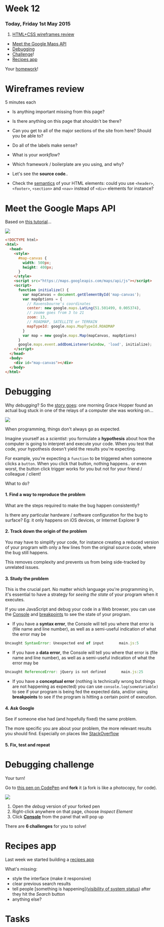 # Week 12

### Today, Friday 1st May 2015

1. [HTML+CSS wireframes review](#wireframes-review)
* [Meet the Google Maps API](#meet-the-google-maps-api) 
* [Debugging](#debugging)
* [Challenge](#debugging-challenge)!
* [Recipes app](#recipes-app)

Your [homework](#tasks)!


<!-- Managing online content with WordPress -->


# Wireframes review

5 minutes each

* Is anything important missing from this page?
* Is there anything on this page that shouldn't be there?
* Can you get to all of the major sections of the site from here? Should you be able to?
* Do all of the labels make sense?

* What is your *workflow*?
* Which framework / boilerplate are you using, and why?
* Let's see the **source code**..
* Check the [semantics](http://www.w3schools.com/html/html5_semantic_elements.asp) of your HTML elements: could you use `<header>`, `<footer>`, `<section>` and `<nav>` instead of `<div>` elements for instance?


# Meet the Google Maps API

Based on [this tutorial](https://developers.google.com/maps/tutorials/fundamentals/adding-a-google-map)...

![](assets/google-map.png)


```html
<!DOCTYPE html>
<html>
  <head>
    <style>
      #map-canvas {
        width: 500px;
        height: 400px;
      }
    </style>
    <script src="https://maps.googleapis.com/maps/api/js"></script>
    <script>
      function initialize() {
        var mapCanvas = document.getElementById('map-canvas');
        var mapOptions = {
          // Ravensbourne's coordinates
          center: new google.maps.LatLng(51.501499, 0.005374),
          // zoome goes from 3 to 21
          zoom: 13,
          // ROADMAP, SATELLITE or TERRAIN
          mapTypeId: google.maps.MapTypeId.ROADMAP
        }
        var map = new google.maps.Map(mapCanvas, mapOptions)
      }
      google.maps.event.addDomListener(window, 'load', initialize);
    </script>
  </head>
  <body>
    <div id="map-canvas"></div>
  </body>
</html>
```





# Debugging

Why *debugging*? So the [story goes](http://en.wikipedia.org/wiki/Debugging#Origin): one morning Grace Hopper found an actual bug stuck in one of the relays of a computer she was working on...

![](assets/grace-moth.jpg)

When programming, things don't always go as expected.

Imagine yourself as a *scientist*: you formulate a **hypothesis** about how the computer is going to interpret and execute your code. When you test that code, your hypothesis doesn't yield the results you're expecting.

For example, you're expecting a `function` to be triggered when someone clicks a `button`. When you click that button, nothing happens.. or even worst, the button click trigger works for you but not for your friend / colleague / client!

What to do?

#### 1. Find a way to reproduce the problem

What are the steps required to make the bug happen consistently? 
	
Is there any particular hardware / software configuration for the bug to surface? Eg: it only happens on iOS devices, or Internet Explorer 9
	
#### 2. Track down the origin of the problem

You may have to simplify your code, for instance creating a reduced version of your program with only a few lines from the original source code, where the bug still happens.
	
This removes complexity and prevents us from being side-tracked by unrelated issues.
	
#### 3. Study the problem

This is the crucial part. No matter which language you're programming in, it's essential to have a strategy for *seeing the state* of your program when it executes.
	
If you use JavaScript and debug your code in a Web browser, you can use the [Console](http://webmasters.stackexchange.com/a/77337) and [breakpoints](https://developer.chrome.com/devtools/docs/javascript-debugging) to see the state of your program. 
	
* If you have a **syntax error**, the Console will tell you where that error is (file name and line number), as well as a semi-useful indication of what the error may be
```js
Uncaught SyntaxError: Unexpected end of input       main.js:5
```	

* If you have a **data error**, the Console will tell you where that error is (file name and line number), as well as a semi-useful indication of what the error may be
```js
Uncaught ReferenceError: jQuery is not defined       main.js:25
```	

* If you have a **conceptual error** (nothing is technically wrong but things are not happening as expected) you can use `console.log(someVariable)` to see if your program is being fed the expected data, and/or using **breakpoints** to see if the program is hitting a certain point of execution.

#### 4. Ask Google

See if someone else had (and hopefully fixed) the same problem.

The more specific you are about your problem, the more relevant results you should find. Especially on places like [StackOverflow](http://stackoverflow.com)

#### 5. Fix, test and repeat	


# Debugging challenge

Your turn!

Go to [this pen on CodePen](http://codepen.io/baddeo/pen/YXPpwV?editors=001) and **fork** it (a fork is like a photocopy, for code).

[![](assets/jquery-challenge.jpg)](http://codepen.io/baddeo/pen/YXPpwV?editors=001)

1. Open the *debug* version of your forked pen
2. Right-click anywhere on that page, choose *Inspect Element*
3. Click [**Console**](http://webmasters.stackexchange.com/a/77337) from the panel that will pop up

There are **6 challenges** for you to solve!




# Recipes app

Last week we started building a [recipes app](resources/recipe-app)

What's missing:

* style the interface (make it responsive)
* clear previous search results 
* tell people [something is happening]([visibility of system status](http://www.nngroup.com/articles/ten-usability-heuristics/)) after they hit the *Search* button
* anything else?






# Tasks







<!-- 

Programming  quiz 

https://www.khanacademy.org/computing/computer-programming/html-css-js/html-css-js-intro/e/quiz--javascript-recap

-->

